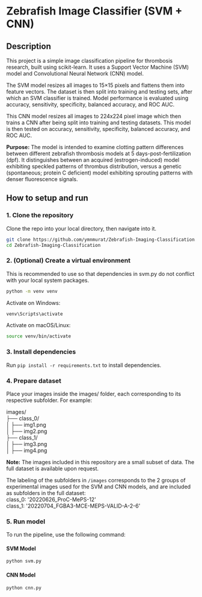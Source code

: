 # Zebrafish Image Classifier (SVM + CNN)

## Description

This project is a simple image classification pipeline for thrombosis research, built using scikit-learn. It uses a Support Vector Machine (SVM) model and Convolutional Neural Network (CNN) model. 

The SVM model resizes all images to 15×15 pixels and flattens them into feature vectors. The dataset is then split into training and testing sets, after which an SVM classifier is trained. Model performance is evaluated using accuracy, sensitivity, specificity, balanced accuracy, and ROC AUC.

This CNN model resizes all images to 224x224 pixel image which then trains a CNN after being split into training and testing datasets. This model is then tested on accuracy, sensitivity, specificity, balanced accuracy, and ROC AUC.

**Purpose:** The model is intended to examine clotting pattern differences between different zebrafish thrombosis models at 5 days-post-fertilization (dpf). It distinguishes between an acquired (estrogen-induced) model exhibiting speckled patterns of thrombus distribution, versus a genetic (spontaneous; protein C deficient) model exhibiting sprouting patterns with denser fluorescence signals.

## How to setup and run

### 1. Clone the repository

Clone the repo into your local directory, then navigate into it.

```bash
git clone https://github.com/ymnmurat/Zebrafish-Imaging-Classification.git
cd Zebrafish-Imaging-Classification
```

### 2. (Optional) Create a virtual environment

This is recommended to use so that dependencies in svm.py do not conflict with your local system packages.

```bash
python -m venv venv
```

Activate on Windows:

```bash
venv\Scripts\activate
```

Activate on macOS/Linux:

```bash
source venv/bin/activate
```

### 3. Install dependencies

Run `pip install -r requirements.txt` to install dependencies.

### 4. Prepare dataset

Place your images inside the images/ folder, each corresponding to its respective subfolder. For example:

images/<br>
├── class_0/<br>
│ ├── img1.png<br>
│ ├── img2.png<br>
├── class_1/<br>
│ ├── img3.png<br>
│ ├── img4.png

**Note:** The images included in this repository are a small subset of data. The full dataset is available upon request.

The labeling of the subfolders in `/images` corresponds to the 2 groups of experimental images used for the SVM and CNN models, and are included as subfolders in the full dataset:<br>
class_0: '20220626_ProC-MePS-12'<br>
class_1: '20220704_FGBA3-MCE-MEPS-VALID-A-2-6'

### 5. Run model

To run the pipeline, use the following command:

#### SVM Model
```bash
python svm.py
```

#### CNN Model
```bash
python cnn.py
```
